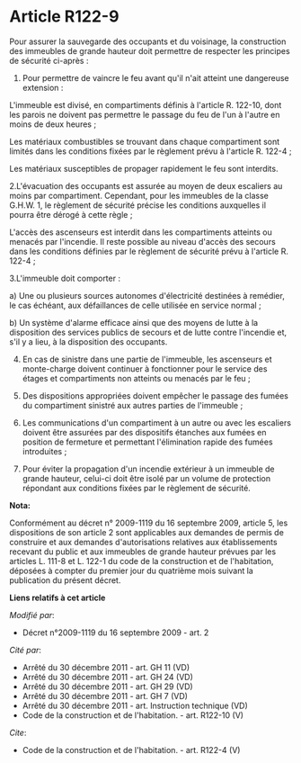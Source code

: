 # Article R122-9

Pour assurer la sauvegarde des occupants et du voisinage, la construction des immeubles de grande hauteur doit permettre de
respecter les principes de sécurité ci-après : 

1. Pour permettre de vaincre le feu avant qu'il n'ait atteint une dangereuse extension : 

L'immeuble est divisé, en compartiments définis à l'article R. 122-10, dont les parois ne doivent pas permettre le passage du
feu de l'un à l'autre en moins de deux heures ; 

Les matériaux combustibles se trouvant dans chaque compartiment sont limités dans les conditions fixées par le règlement
prévu à l'article R. 122-4 ; 

Les matériaux susceptibles de propager rapidement le feu sont interdits. 

2.L'évacuation des occupants est assurée au moyen de deux escaliers au moins par compartiment. Cependant, pour les immeubles
de la classe G.H.W. 1, le règlement de sécurité précise les conditions auxquelles il pourra être dérogé à cette règle ; 

L'accès des ascenseurs est interdit dans les compartiments atteints ou menacés par l'incendie. Il reste possible au niveau
d'accès des secours dans les conditions définies par le règlement de sécurité prévu à l'article R. 122-4 ; 

3.L'immeuble doit comporter : 

a) Une ou plusieurs sources autonomes d'électricité destinées à remédier, le cas échéant, aux défaillances de celle utilisée
en service normal ; 

b) Un système d'alarme efficace ainsi que des moyens de lutte à la disposition des services publics de secours et de lutte
contre l'incendie et, s'il y a lieu, à la disposition des occupants. 

4. En cas de sinistre dans une partie de l'immeuble, les ascenseurs et monte-charge doivent continuer à fonctionner pour le
service des étages et compartiments non atteints ou menacés par le feu ; 

5. Des dispositions appropriées doivent empêcher le passage des fumées du compartiment sinistré aux autres parties de
l'immeuble ; 

6. Les communications d'un compartiment à un autre ou avec les escaliers doivent être assurées par des dispositifs étanches
aux fumées en position de fermeture et permettant l'élimination rapide des fumées introduites ; 

7. Pour éviter la propagation d'un incendie extérieur à un immeuble de grande hauteur, celui-ci doit être isolé par un volume
de protection répondant aux conditions fixées par le règlement de sécurité.

**Nota:**

Conformément au décret n° 2009-1119 du 16 septembre 2009, article 5, les dispositions de son article 2 sont applicables aux
demandes de permis de construire et aux demandes d'autorisations relatives aux établissements recevant du public et aux
immeubles de grande hauteur prévues par les articles L. 111-8 et L. 122-1 du code de la construction et de l'habitation,
déposées à compter du premier jour du quatrième mois suivant la publication du présent décret.

**Liens relatifs à cet article**

_Modifié par_:

  - Décret n°2009-1119 du 16 septembre 2009 - art. 2

_Cité par_:

  - Arrêté du 30 décembre 2011 - art. GH 11 (VD)
  - Arrêté du 30 décembre 2011 - art. GH 24 (VD)
  - Arrêté du 30 décembre 2011 - art. GH 29 (VD)
  - Arrêté du 30 décembre 2011 - art. GH 7 (VD)
  - Arrêté du 30 décembre 2011 - art. Instruction technique (VD)
  - Code de la construction et de l'habitation. - art. R122-10 (V)

_Cite_:

  - Code de la construction et de l'habitation. - art. R122-4 (V)
